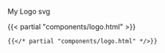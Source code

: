 My Logo svg

{{< partial "components/logo.html" >}}
```tpl
{{</* partial "components/logo.html" */>}}
```